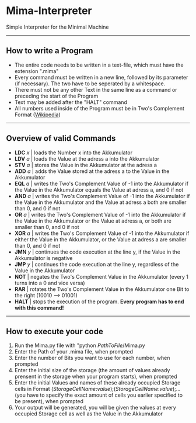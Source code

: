 # Mima-Interpreter
Simple Interpreter for the Minimal Machine
***
## How to write a Program
* The entire code needs to be written in a text-file, which must have the extension ".mima"
* Every command must be written in a new line, followed by its parameter (if necessary). The two have to be seperated by a whitespace.
* There must not be any other Text in the same line as a command or preceding the start of the Program
* Text may be added after the "HALT" command
* All numbers used inside of the Program must be in Two's Complement Format ([Wikipedia](https://en.wikipedia.org/wiki/Two%27s_complement))
---
## Overview of valid Commands
* **LDC** *x* | loads the Number x into the Akkumulator
* **LDV** *a* | loads the Value at the adress a into the Akkumulator
* **STV** *a* | stores the Value in the Akkumulator at the adress a
* **ADD** *a* | adds the Value stored at the adress a to the Value in the Akkumulator
* **EQL** *a* | writes the Two's Complement Value of -1 into the Akkumulator if the Value in the Akkumulator equals the Value at adress a, and 0 if not
* **AND** *a* | writes the Two's Complement Value of -1 into the Akkumulator if the Value in the Akkumulator and the Value at adress a both are smaller than 0, and 0 if not
* **OR**  *a* | writes the Two's Complement Value of -1 into the Akkumulator if the Value in the Akkumulator or the Value at adress a, or both are smaller than 0, and 0 if not
* **XOR** *a* | writes the Two's Complement Value of -1 into the Akkumulator if either the Value in the Akkumulator, or the Value at adress a are smaller than 0, and 0 if not
* **JMN** *y* | continues the code execution at the line y, if the Value in the Akkumulator is negative
* **JMP** *y* | continues the code execution at the line y, regardless of the Value in the Akkumulator
* **NOT** | negates the Two's Complement Value in the Akkumulator (every 1 turns into a 0 and vice versa)
* **RAR** | rotates the Two's Complement Value in the Akkumulator one Bit to the right (10010 --> 01001)
* **HALT** | stops the execution of the program. **Every program has to end with this command!**
---
## How to execute your code
1. Run the Mima.py file with "python *PathToFile*/Mima.py
2. Enter the Path of your .mima file, when prompted
3. Enter the number of Bits you want to use for each number, when prompted
4. Enter the initial size of the storage (the amount of values already prensent in the storage when your program starts), when prompted
5. Enter the initial Values and names of these already occupied Storage cells in Format (*StorageCellName*:*value*);(*StorageCellName*:*value*);... (you have to specify the exact amount of cells you earlier specified to be present), when prompted
6. Your output will be generated, you will be given the values at every occupied Storage cell as well as the Value in the Akkumulator
